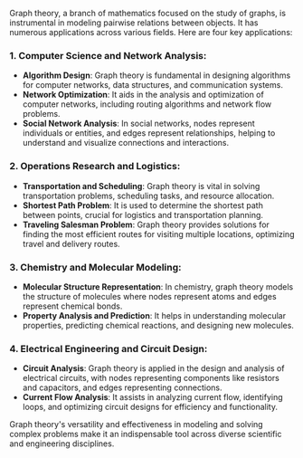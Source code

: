 Graph theory, a branch of mathematics focused on the study of graphs, is instrumental in modeling pairwise relations between objects. It has numerous applications across various fields. Here are four key applications:

### 1. Computer Science and Network Analysis:
- **Algorithm Design**: Graph theory is fundamental in designing algorithms for computer networks, data structures, and communication systems.
- **Network Optimization**: It aids in the analysis and optimization of computer networks, including routing algorithms and network flow problems.
- **Social Network Analysis**: In social networks, nodes represent individuals or entities, and edges represent relationships, helping to understand and visualize connections and interactions.

### 2. Operations Research and Logistics:
- **Transportation and Scheduling**: Graph theory is vital in solving transportation problems, scheduling tasks, and resource allocation.
- **Shortest Path Problem**: It is used to determine the shortest path between points, crucial for logistics and transportation planning.
- **Traveling Salesman Problem**: Graph theory provides solutions for finding the most efficient routes for visiting multiple locations, optimizing travel and delivery routes.

### 3. Chemistry and Molecular Modeling:
- **Molecular Structure Representation**: In chemistry, graph theory models the structure of molecules where nodes represent atoms and edges represent chemical bonds.
- **Property Analysis and Prediction**: It helps in understanding molecular properties, predicting chemical reactions, and designing new molecules.

### 4. Electrical Engineering and Circuit Design:
- **Circuit Analysis**: Graph theory is applied in the design and analysis of electrical circuits, with nodes representing components like resistors and capacitors, and edges representing connections.
- **Current Flow Analysis**: It assists in analyzing current flow, identifying loops, and optimizing circuit designs for efficiency and functionality.

Graph theory's versatility and effectiveness in modeling and solving complex problems make it an indispensable tool across diverse scientific and engineering disciplines.